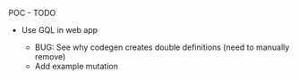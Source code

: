 POC - TODO

- Use GQL in web app

  - BUG: See why codegen creates double definitions (need to manually remove)
  - Add example mutation
